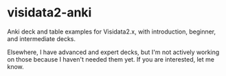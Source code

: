 # visidata2-anki

Anki deck and table examples for Visidata2.x, with introduction, beginner, and intermediate decks.

Elsewhere, I have advanced and expert decks, but I'm not actively working on those because I haven't needed them yet. If you are interested, let me know.
